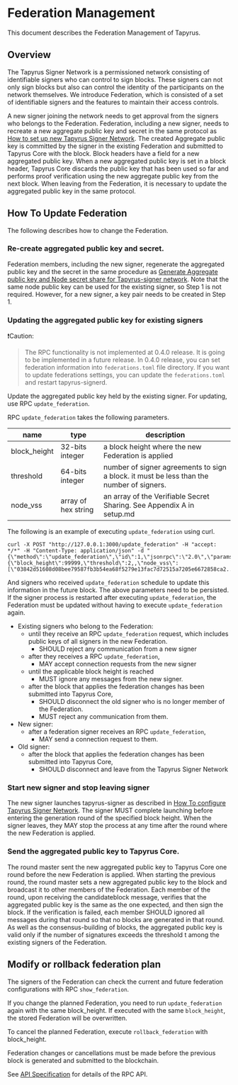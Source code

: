 # Federation Management

This document describes the Federation Management of Tapyrus.

## Overview

The Tapyrus Signer Network is a permissioned network consisting of identifiable signers who can control to sign blocks.
These signers can not only sign blocks but also can control the identity of the participants on the network themselves.
We introduce Federation, which is consisted of a set of identifiable signers and the features to maintain their access controls.

A new signer joining the network needs to get approval from the signers who belongs to the Federation.
Federation, including a new signer, needs to recreate a new aggregate public key and secret in the same protocol as [How to set up new Tapyrus Signer Network](./setup.md).
The created Aggregate public key is committed by the signer in the existing Federation and submitted to Tapyrus Core with the block.
Block headers have a field for a new aggregated public key.
When a new aggregated public key is set in a block header, Tapyrus Core discards the public key that has been used so far and performs proof verification using the new aggregate public key from the next block.
When leaving from the Federation, it is necessary to update the aggregated public key in the same protocol.

## How To Update Federation

The following describes how to change the Federation.

### Re-create aggregated public key and secret.

Federation members, including the new signer, regenerate the aggregated public key and the secret in the same procedure as [Generate Aggregate public key and Node secret share for Tapyrus-signer network](./setup.md#generate-aggregate-public-key-and-node-secret-share-for-tapyrus-signer-network).
Note that the same node public key can be used for the existing signer, so Step 1 is not required. However, for a new signer, a key pair needs to be created in Step 1.

### Updating the aggregated public key for existing signers

:heavy_exclamation_mark:Caution: 
> The RPC functionality is not implemented at 0.4.0 release. It is going to be implemented in a future release.
> In 0.4.0 release, you can set federation information into `federations.toml` file directory. If you want to update federations settings, you can update the `federations.toml` and restart tapyrus-signerd.

Update the aggregated public key held by the existing signer.
For updating, use RPC `update_federation`.

RPC `update_federation` takes the following parameters.

| name         | type                | description                                                                                  |
| ------------ | ------------------- | -------------------------------------------------------------------------------------------- |
| block_height | 32-bits integer     | a block height where the new Federation is applied                                           |
| threshold    | 64-bits integer     | number of signer agreements to sign a block. it must be less than the number of signers.     |
| node_vss     | array of hex string | an array of the Verifiable Secret Sharing. See Appendix A in setup.md                        |

The following is an example of executing `update_federation` using curl.

```
curl -X POST "http://127.0.0.1:3000/update_federation" -H "accept: */*" -H "Content-Type: application/json" -d "{\"method\":\"update_federation\",\"id\":1,\"jsonrpc\":\"2.0\",\"params\":{\"block_height\":99999,\"threshold\":2,,\"node_vss\":[\"03842d51608d08bee79587fb3b54ea68f5279e13fac7d72515a7205e6672858ca2...\",\"03e568e3a5641ac21930b51f92fb6dd201fb46faae560b108cf3a96380da08dee1...\",\"02a1c8965ed06987fa6d7e0f552db707065352283ab3c1471510b12a76a5905287...\"]}}"
```

And signers who received `update_federation` schedule to update this information in the future block.
The above parameters need to be persisted. If the signer process is restarted after executing `update_federation`, the Federation must be updated without having to execute `update_federation` again.

- Existing signers who belong to the Federation:
  - until they receive an RPC `update_federation` request, which includes public keys of all signers in the new Federation.
    - SHOULD reject any communication from a new signer
  - after they receives a RPC `update_federation`,
    - MAY accept connection requests from the new signer
  - until the applicable block height is reached
    - MUST ignore any messages from the new signer.
  - after the block that applies the federation changes has been submitted into Tapyrus Core,
    - SHOULD disconnect the old signer who is no longer member of the Federation.
    - MUST reject any communication from them.
- New signer:
  - after a federation signer receives an RPC `update_federation`,
    - MAY send a connection request to them.
- Old signer:
  - after the block that applies the federation changes has been submitted into Tapyrus Core,
    - SHOULD disconnect and leave from the Tapyrus Signer Network

### Start new signer and stop leaving signer

The new signer launches tapyrus-signer as described in [How To configure Tapyrus Signer Network](./configuration.md).
The signer MUST complete launching before entering the generation round of the specified block height.
When the signer leaves, they MAY stop the process at any time after the round where the new Federation is applied.

### Send the aggregated public key to Tapyrus Core.

The round master sent the new aggregated public key to Tapyrus Core one round before the new Federation is applied.
When starting the previous round, the round master sets a new aggregated public key to the block and broadcast it to other members of the Federation.
Each member of the round, upon receiving the candidateblock message, verifies that the aggregated public key is the same as the one expected, and then sign the block.
If the verification is failed, each member SHOULD ignored all messages during that round so that no blocks are generated in that round.
As well as the consensus-building of blocks, the aggregated public key is valid only if the number of signatures exceeds the threshold t among the existing signers of the Federation.

## Modify or rollback federation plan

The signers of the Federation can check the current and future federation configurations with RPC `show_federation`.

If you change the planned Federation, you need to run `update_federation` again with the same block_height.
If executed with the same `block_height`, the stored Federation will be overwritten.

To cancel the planned Federation, execute `rollback_federation` with block_height.

Federation changes or cancellations must be made before the previous block is generated and submitted to the blockchain.

See [API Specification](./rpc.yaml) for details of the RPC API.